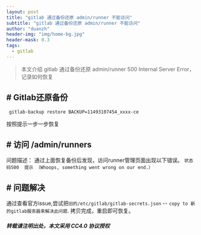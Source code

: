 ```yaml
---
layout: post
title: "gitlab 通过备份还原 admin/runner 不能访问"
subtitle: "gitlab 通过备份还原 admin/runner 不能访问"
author: "duanzh"
header-img: "img/home-bg.jpg"
header-mask: 0.3
tags:
  - gitlab
---
```


> 本文介绍 gitlab 通过备份还原 admin/runner 500 Internal Server Error，记录如何恢复
 
## # Gitlab还原备份
```
 gitlab-backup restore BACKUP=11493107454_xxxx-ce
```
按照提示一步一步恢复
## # 访问 /admin/runners
问题描述：
通过上面恢复备份后发现，访问runner管理页面出现以下错误。
`状态码500 
提示 （Whoops, something went wrong on our end.）`

## # 问题解决
通过查看官方issue,尝试把`旧的/etc/gitlab/gitlab-secrets.json` -- `copy to 新的gitlab服务器来解决此问题`.
拷贝完成，重启即可恢复。


##### 转载请注明出处，本文采用 CC4.0 协议授权
